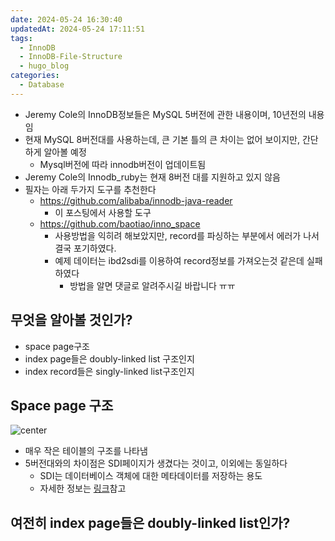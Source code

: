 ```yaml
---
date: 2024-05-24 16:30:40
updatedAt: 2024-05-24 17:11:51
tags:
  - InnoDB
  - InnoDB-File-Structure
  - hugo_blog
categories:
  - Database
---
```

- Jeremy Cole의 InnoDB정보들은 MySQL 5버전에 관한 내용이며, 10년전의 내용임
- 현재 MySQL 8버전대를 사용하는데, 큰 기본 틀의 큰 차이는 없어 보이지만, 간단하게 알아볼 예정
	- Mysql버전에 따라 innodb버전이 업데이트됨
- Jeremy Cole의 Innodb_ruby는 현재 8버전 대를 지원하고 있지 않음
- 필자는 아래 두가지 도구를 추천한다
	- https://github.com/alibaba/innodb-java-reader
		- 이 포스팅에서 사용할 도구
	- https://github.com/baotiao/inno_space
		- 사용방법을 익히려 해보았지만, record를 파싱하는 부분에서 에러가 나서 결국 포기하였다.
		- 예제 데이터는 ibd2sdi를 이용하여 record정보를 가져오는것 같은데 실패하였다
			- 방법을 알면 댓글로 알려주시길 바랍니다 ㅠㅠ

## 무엇을 알아볼 것인가?
- space page구조
- index page들은 doubly-linked list 구조인지
- index record들은 singly-linked list구조인지

## Space page 구조
![center](Pasted%20image%2020240524171103.png#center)
- 매우 작은 테이블의 구조를 나타냄
- 5버전대와의 차이점은 SDI페이지가 생겼다는 것이고, 이외에는 동일하다
	- SDI는 데이터베이스 객체에 대한 메타데이터를 저장하는 용도
	- 자세한 정보는 [링크](https://dev.mysql.com/doc/refman/8.0/en/serialized-dictionary-information.html)참고

## 여전히 index page들은 doubly-linked list인가?
